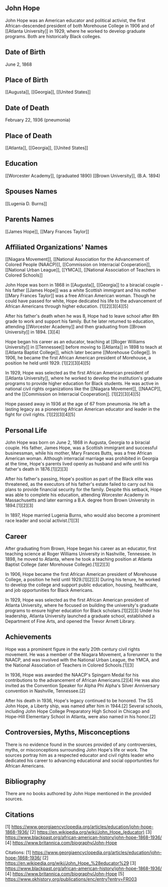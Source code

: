 ## John Hope
John Hope was an American educator and political activist, the first African-descended president of both Morehouse College in 1906 and of [[Atlanta University]] in 1929, where he worked to develop graduate programs. Both are historically Black colleges.

## Date of Birth
June 2, 1868

## Place of Birth
[[Augusta]], [[Georgia]], [[United States]]

## Date of Death
February 22, 1936 (pneumonia)

## Place of Death
[[Atlanta]], [[Georgia]], [[United States]]

## Education
[[Worcester Academy]], (graduated 1890)
[[Brown University]], (B.A. 1894)

## Spouses Names
[[Lugenia D. Burns]]

## Parents Names
[[James Hope]], [[Mary Frances Taylor]]

## Affiliated Organizations' Names
[[Niagara Movement]], [[National Association for the Advancement of Colored People (NAACP)]], [[Commission on Interracial Cooperation]], [[National Urban League]], [[YMCA]], [[National Association of Teachers in Colored Schools]]

John Hope was born in 1868 in [[Augusta]], [[Georgia]] to a biracial couple - his father [[James Hope]] was a white Scottish immigrant and his mother [[Mary Frances Taylor]] was a free African American woman. Though he could have passed for white, Hope dedicated his life to the advancement of African Americans through higher education. [1][2][3][4][5]

After his father's death when he was 8, Hope had to leave school after 8th grade to work and support his family. But he later returned to education, attending [[Worcester Academy]] and then graduating from [[Brown University]] in 1894. [3][4]

Hope began his career as an educator, teaching at [[Roger Williams University]] in [[Tennessee]] before moving to [[Atlanta]] in 1898 to teach at [[Atlanta Baptist College]], which later became [[Morehouse College]]. In 1906, he became the first African American president of Morehouse, a position he held until 1929. [1][2][3][4][5]

In 1929, Hope was selected as the first African American president of [[Atlanta University]], where he worked to develop the institution's graduate programs to provide higher education for Black students. He was active in national civil rights organizations like the [[Niagara Movement]], [[NAACP]], and the [[Commission on Interracial Cooperation]]. [1][2][3][4][5]

Hope passed away in 1936 at the age of 67 from pneumonia. He left a lasting legacy as a pioneering African American educator and leader in the fight for civil rights. [1][2][3][4][5]

## Personal Life

John Hope was born on June 2, 1868 in Augusta, Georgia to a biracial couple. His father, James Hope, was a Scottish immigrant and successful businessman, while his mother, Mary Frances Butts, was a free African American woman. Although interracial marriage was prohibited in Georgia at the time, Hope's parents lived openly as husband and wife until his father's death in 1876.[1][2][3] 

After his father's passing, Hope's position as part of the Black elite was threatened, as the executors of his father's estate failed to carry out his plans to provide financial security for the family. Despite this setback, Hope was able to complete his education, attending Worcester Academy in Massachusetts and later earning a B.A. degree from Brown University in 1894.[1][2][3]

In 1897, Hope married Lugenia Burns, who would also become a prominent race leader and social activist.[1][3]

## Career

After graduating from Brown, Hope began his career as an educator, first teaching science at Roger Williams University in Nashville, Tennessee. In 1898, he moved to Atlanta, where he took a teaching position at Atlanta Baptist College (later Morehouse College).[1][2][3] 

In 1906, Hope became the first African American president of Morehouse College, a position he held until 1929.[1][2][3] During his tenure, he worked to develop the college and support public education, housing, healthcare, and job opportunities for Black Americans.

In 1929, Hope was selected as the first African American president of Atlanta University, where he focused on building the university's graduate programs to ensure higher education for Black scholars.[1][2][3] Under his leadership, Atlanta University launched a graduate school, established a Department of Fine Arts, and opened the Trevor Arnett Library.

## Achievements

Hope was a prominent figure in the early 20th century civil rights movement. He was a member of the Niagara Movement, a forerunner to the NAACP, and was involved with the National Urban League, the YMCA, and the National Association of Teachers in Colored Schools.[1][3] 

In 1936, Hope was awarded the NAACP's Spingarn Medal for his contributions to the advancement of African Americans.[2][4] He was also invited as the Convention Speaker for Alpha Phi Alpha's Silver Anniversary convention in Nashville, Tennessee.[2]

After his death in 1936, Hope's legacy continued to be honored. The SS John Hope, a Liberty ship, was named after him in 1944.[2] Several schools, including John Hope College Preparatory High School in Chicago and Hope-Hill Elementary School in Atlanta, were also named in his honor.[2]

## Controversies, Myths, Misconceptions

There is no evidence found in the sources provided of any controversies, myths, or misconceptions surrounding John Hope's life or work. The sources portray him as a respected educator and civil rights leader who dedicated his career to advancing educational and social opportunities for African Americans.

## Bibliography

There are no books authored by John Hope mentioned in the provided sources.

## Citations

[1] https://www.georgiaencyclopedia.org/articles/education/john-hope-1868-1936/
[2] https://en.wikipedia.org/wiki/John_Hope_(educator)
[3] https://www.blackpast.org/african-american-history/john-hope-1868-1936/
[4] https://www.britannica.com/biography/John-Hope

Citations:
[1] https://www.georgiaencyclopedia.org/articles/education/john-hope-1868-1936/
[2] https://en.wikipedia.org/wiki/John_Hope_%28educator%29
[3] https://www.blackpast.org/african-american-history/john-hope-1868-1936/
[4] https://www.britannica.com/biography/John-Hope
[5] https://www.okhistory.org/publications/enc/entry?entry=FR003